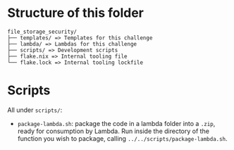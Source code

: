 # Structure of this folder

```plain
file_storage_security/
├── templates/ => Templates for this challenge
├── lambda/ => Lambdas for this challenge
├── scripts/ => Development scripts
├── flake.nix => Internal tooling file
└── flake.lock => Internal tooling lockfile
```

# Scripts
All under `scripts/`:
- `package-lambda.sh`: package the code in a lambda folder into a `.zip`, ready for consumption by Lambda. Run inside the directory of the function you wish to package, calling `../../scripts/package-lambda.sh`.

<!-- # How to add a new lambda function

I swear this is going to make the CloudFormation easier to reason about, but can be a PITA when you make a new function. Tradeoffs.

> TODO: Automate this.

1. Copy an existing lambda folder and rename it to your liking.
2. Delete the existing `.zip` file in the folder.
3. Edit code and alter `requirements.txt `as needed. Just leave requirements.txt empty if there are no dependencies.
4. Once function is finished, `cd` into the folder and run `./package.sh`. 
5. Edit `templates/entrypoint.template.yaml`: 
    1. Include a parameter that points to the zip file. Follow the form of the function code already there.
    2. Add that parameter as a parameter to the `FSSMainStack` resource. For example `MyCode: !Ref MyCode`.
    3. Add that parameter as a `!Ref` under `Objects` in the `CopyZips` resource
6. Edit `templates/main.template.yaml`:
    1. Add a parameter under `Parameters` that has the same name as you defined in step 5. Set `Default: ""` and `Type: String`.
    2. Add the function to the template, following the form of other functions currently in the template.
7. Commit/sync/move on with your life. You did it! -->
